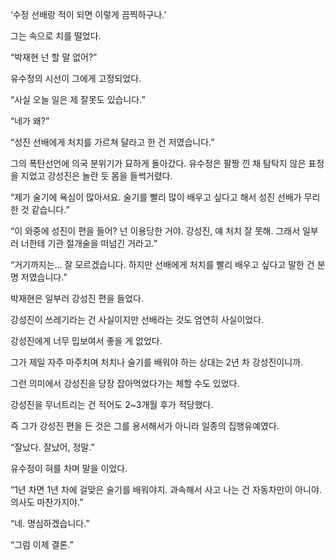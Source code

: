 ‘수정 선배랑 적이 되면 이렇게 끔찍하구나.’

그는 속으로 치를 떨었다.

“박재현 넌 할 말 없어?”

유수정의 시선이 그에게 고정되었다.

“사실 오늘 일은 제 잘못도 있습니다.”

“네가 왜?”

“성진 선배에게 처치를 가르쳐 달라고 한 건 저였습니다.”

그의 폭탄선언에 의국 분위기가 묘하게 돌아갔다. 유수정은 팔짱 낀 채 탐탁지 않은 표정을 지었고 강성진은 놀란 듯 몸을 들썩거렸다.

“제가 술기에 욕심이 많아서요. 술기를 빨리 많이 배우고 싶다고 해서 성진 선배가 무리한 것 같습니다.”

“이 와중에 성진이 편을 들어? 넌 이용당한 거야. 강성진, 얘 처치 잘 못해. 그래서 일부러 너한테 기관 절개술을 떠넘긴 거라고.”

“거기까지는… 잘 모르겠습니다. 하지만 선배에게 처치를 빨리 배우고 싶다고 말한 건 분명 저였습니다.”

박재현은 일부러 강성진 편을 들었다.

강성진이 쓰레기라는 건 사실이지만 선배라는 것도 엄연히 사실이었다.

강성진에게 너무 밉보여서 좋을 게 없었다.

그가 제일 자주 마주치며 처치나 술기를 배워야 하는 상대는 2년 차 강성진이니까.

그런 의미에서 강성진을 당장 잡아먹었다가는 체할 수도 있었다.

강성진을 무너트리는 건 적어도 2~3개월 후가 적당했다.

즉 그가 강성진 편을 든 것은 그를 용서해서가 아니라 일종의 집행유예였다.

“잘났다. 잘났어, 정말.”

유수정이 혀를 차며 말을 이었다.

“1년 차면 1년 차에 걸맞은 술기를 배워야지. 과속해서 사고 나는 건 자동차만이 아니야. 의사도 마찬가지야.”

“네. 명심하겠습니다.”

“그럼 이제 결론.”